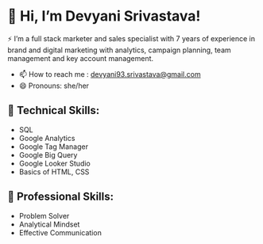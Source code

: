 # 👋 Hi, I’m Devyani Srivastava!
⚡ I’m a full stack marketer and sales specialist with 7 years of experience in brand and digital marketing with analytics, campaign planning, team management and key account management.

- 📫 How to reach me : devyani93.srivastava@gmail.com
- 😄 Pronouns: she/her

##  🔌 Technical Skills:
- SQL
- Google Analytics
- Google Tag Manager
- Google Big Query
- Google Looker Studio
- Basics of HTML, CSS

## 👜 Professional Skills:
- Problem Solver
- Analytical Mindset
- Effective Communication

